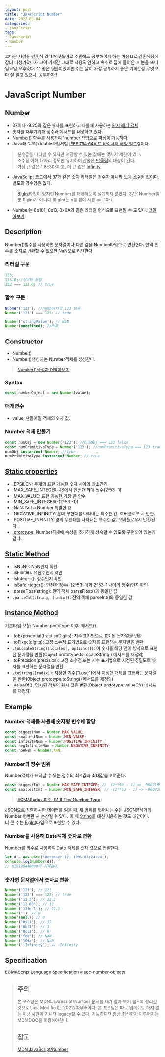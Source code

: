 ```yaml
---
layout: post
title: "JavaScript Number"
date: 2022-09-04
categories:
- javaScript
tags:
- Javascript
- Number
---
```

고마운 사람들 결혼식 갔다가 뒷풀이로 주말에도 공부해야지 하는 마음으로 결혼식장에 장비 다챙겨갔다가 고이 가져간 그대로 사용도 안하고 숙취로 집에 들어온 후 눈을 뜨니 일요일 오후였다. ^^ 좋은 뒷풀이였지만 쉬는 날이 가장 공부하기 좋은 기회란걸 무엇보다 잘 알고 있으니, 공부하자!!

# JavaScript Number

## Number
- 37이나 -9.25와 같은 숫자를 표현하고 다룰때 사용하는 [원시 래퍼 객체](https://developer.mozilla.org/ko/docs/Glossary/Primitive#primitive_wrapper_objects_in_javascript)
- 숫자를 다루기위해 상수와 메서드를 내장하고 있다.
- Number() 함수를 사용하여 'number'타입으로 파싱이 가능하다.
- Java와 C#의 double타입처럼 [IEEE 754 64비트 바이너리 배정 밀도](https://en.wikipedia.org/wiki/Floating-point_arithmetic)값이다.
> 분수값을 나타낼 수 있지만 저장할 수 있는 값에는 몇가지 제한이 있다.   
> 소수점 이하 17자리 정도만 유지하며 산술은 [반올림](https://en.wikipedia.org/wiki/Floating-point_arithmetic#Representable_numbers,_conversion_and_rounding)의 대상이 된다.   
> 가장 큰 값은 1.8E308이고, 더 큰 값은 [Infinity](https://developer.mozilla.org/ko/docs/Web/JavaScript/Reference/Global_Objects/Infinity)
- JavaScript 코드에서 37과 같은 숫자 리터럴은 정수가 아니라 보동 소수점 값이다. 별도의 정수형은 없다.
> [BigInt](https://developer.mozilla.org/ko/docs/Web/JavaScript/Reference/Global_Objects/BigInt)타입이 있지만 Number를 대체하도록 설계되지 않았다. 37은 Number일뿐 Bigint가 아니다.(BigInt는 n을 붙여 사용 ex: 10n)
- Number는 0b101, 0o13, 0x0A와 같은 리터럴 형식으로 표현될 수 도 있다. [더알아보기](https://developer.mozilla.org/ko/docs/Web/JavaScript/Reference/Lexical_grammar#numeric_literals)

## Description
Number()함수를 사용하면 문자열이나 다른 값을 Number타입으로 변환한다. 만약 인수를 숫자로 변환할 수 없으면 [NaN](https://developer.mozilla.org/ko/docs/Web/JavaScript/Reference/Global_Objects/NaN)으로 리턴한다.

### 리터럴 구문
```javascript
123;
123.0;//상기와 동일
123 === 123.0; // true
```
### 함수 구문
```javascript
Nubmer('123'); //number타입 123 반환
Number('123') === 123; // true

Number('stringValue'); // NaN
Number(undefined); //NaN
```

## Constructor
- Number()
- Number()생성자는 Number객체를 생성한다.

> [Number()생성자 더알아보기](https://developer.mozilla.org/ko/docs/Web/JavaScript/Reference/Global_Objects/Number/Number)

### Syntax
```javascript
const numberObject = new Number(value);
```

### 매개변수
- value: 만들어질 객체의 숫자 값.

### Number 객체 만들기
```javascript
const numObj = new Number('123'); //numObj === 123 false
const numPrimitiveType = Number('123'); //numPrimitiveType === 123 true;
numObj instanceof Number; //true
numPrimitiveType instanceof Number; // true
```

## [Static properties](https://developer.mozilla.org/ko/docs/Web/JavaScript/Reference/Global_Objects/Number#static_properties)
- .EPSILON: 두개의 표현 가능한 숫자 사이의 최소간격
- .MAX_SAFE_INTEGER: JS에서 안전한 최대 정수(2^53 -1)
- .MAX_VALUE: 표현 가능한 가장 큰 양수
- .MIN_SAFE_INTEGER(-(2^53 -1))
- .NaN: Not a Number 특별한 `값`
- .NEGATIVE_INFINITY: 음의 무한대를 나타내는 특수한 값. 오버플로우 시 반환.
- .POSITIVE_INFINITY: 양의 무한대를 나타내는 특수한 값. 오버플로우시 반환된다.
- [.prototype](https://developer.mozilla.org/ko/docs/Web/JavaScript/Reference/Global_Objects/Number): Number객체에 속성을 추가하게 상속할 수 있도록 구현되어 있는거 같다.

## [Static Method](https://developer.mozilla.org/ko/docs/Web/JavaScript/Reference/Global_Objects/Number#%EC%A0%95%EC%A0%81_%EB%A9%94%EC%86%8C%EB%93%9C)
- .isNaN(): NaN인지 확인
- .isFinite(): 유한수인지 확인
- .isInteger(): 정수인지 확인
- .isSafeInteger(): 안전한 정수(-(2^53 -1)과 2^53-1 사이의 정수)인지 확인
- .parseFloat(string): 전역 객체 parseFloat()과 동일한 값
- `.parseInt(string, [radix])`: 전역 객체 parseInt()와 동일한 값

## [Instance Method](https://developer.mozilla.org/ko/docs/Web/JavaScript/Reference/Global_Objects/Number#%EC%9D%B8%EC%8A%A4%ED%84%B4%EC%8A%A4_%EB%A9%94%EC%86%8C%EB%93%9C)

기본타입 모형: Number.prototype 이후 .메서드()
- .toExponential(fractionDigits): 지수 표기법으로 표기된 문자열을 반환
- .toFixed(digits): 고정 소수점 표기법으로 숫자를 표현하는 문자열을 반환
- `.toLocaleString([locales[, options]])`: 이 숫자를 해당 언어 방식으로 표현된 문자열을 반환(Object.prototype.toLocaleString() 메서드를 재정의)
- .toPrecision(precision): 고정 소수점 또는 지수 표기법으로 지정된 정밀도로 숫자를 표현하는 문자열을 반환
- `.toString([radix])`: 지정한 기수("base")에서 지정한 개체를 표현하는 문자열을 반환(Object.prototype.toString() 메서드를 재정의)
- .valueOf(): 명시된 객체의 원시 값을 반환(Object.prototype.valueOf() 메서드를 재정의)

## Example

### Number 객체를 사용해 숫자형 변수에 할당

```javascript
const biggestNum = Number.MAX_VALUE;
const smallestNum = Number.MIN_VALUE;
const infiniteNum = Number.POSITIVE_INFINITY;
const negInfiniteNum = Number.NEGATIVE_INFINITY;
const noANum = Number.NaN;
```

### Number의 정수 범위

Number객체가 표혀날 수 있는 정수의 최소값과 최대값을 보여준다.

```javascript
const biggestInt = Number.MAX_SAFE_INTEGER; //  (2**53 - 1) =>  9007199254740991
const smallestInt = Number.MIN_SAFE_INTEGER; // -(2**53 - 1) => -9007199254740991
```

> [ECMAScript 표준, 6.1.6 The Number Type](https://tc39.github.io/ecma262/#sec-ecmascript-language-types-number-type)

JSON으로 직렬하ㅗ한 데이터를 읽을 때, 위 범위를 벗어나는 수는 JSON분석기의 Number 형변환 시 손상될 수 있다. 이 때 [String](https://developer.mozilla.org/ko/docs/Web/JavaScript/Reference/Global_Objects/String)을 대신 사용하는 것도 대안이다.   
더 큰 수는 [BigInt](https://developer.mozilla.org/ko/docs/Web/JavaScript/Reference/Global_Objects/BigInt)타입으로 표현할 수 있다.

### Number를 사용해 Date객체 숫자로 변환

Number를 함수로 사용하여 [Date](https://developer.mozilla.org/ko/docs/Web/JavaScript/Reference/Global_Objects/Date) 객체를 숫자 값으로 변환한다.

```javascript
let d = new Date('December 17, 1995 03:24:00');
console.log(Number(d));
// 819199440000가 기록된다.
```

### 숫자형 문자열에서 숫자로 변환
```javascript
Number('123'); // 123
Number('123') === 123; // true
Number('12.3'); // 12.3
Number('12.00'); // 12
Number('123e-1'); // 12.3
Number(''); // 0
Number(null); // 0
Number('0x11'); // 17
Number('0b11'); // 3
Number('0o11'); // 9
Number('foo'); // NaN
Number('100a'); // NaN
Number('-Infinity'); // -Infinity
```

## Specification
[ECMAScript Language Specification # sec-number-objects](https://developer.mozilla.org/ko/docs/Web/JavaScript/Reference/Global_Objects/Number#%EC%98%88%EC%A0%9C)

> ## 주의
> 
> 본 포스팅은 MDN:JavaScript/Number 문서를 내가 알아 보기 쉽도록 정리한 것으로 Last Modified는 2022/08/05이다. 본 포스팅은 따로 업데이트 하지 않는 이상 시간이 지나면 legacy할 수 있다. 가능하다면 항상 최신화가 이루어지는 MDN:DOC을 이용해야한다.
> 
> ## 참고
> [MDN:JavaScript/Number](https://developer.mozilla.org/ko/docs/Web/JavaScript/Reference/Global_Objects/Number#%EC%98%88%EC%A0%9C)